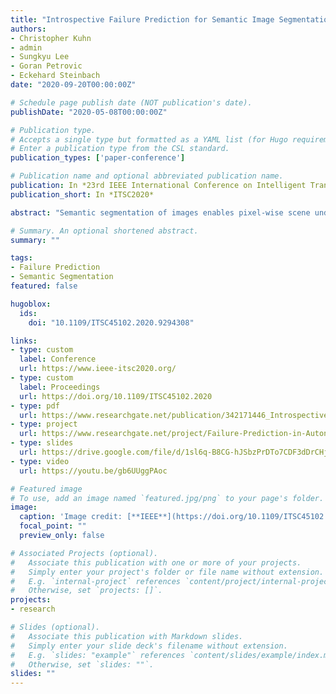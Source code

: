 ```yaml
---
title: "Introspective Failure Prediction for Semantic Image Segmentation"
authors:
- Christopher Kuhn
- admin
- Sungkyu Lee
- Goran Petrovic
- Eckehard Steinbach
date: "2020-09-20T00:00:00Z"

# Schedule page publish date (NOT publication's date).
publishDate: "2020-05-08T00:00:00Z"

# Publication type.
# Accepts a single type but formatted as a YAML list (for Hugo requirements).
# Enter a publication type from the CSL standard.
publication_types: ['paper-conference']

# Publication name and optional abbreviated publication name.
publication: In *23rd IEEE International Conference on Intelligent Transportation Systems*
publication_short: In *ITSC2020*

abstract: "Semantic segmentation of images enables pixel-wise scene understanding which in turn is a critical component for tasks such as autonomous driving. While recent implementations of semantic image segmentation have achieved remarkable accuracy, misclassifications remain inevitable. For safety-critical tasks such as free-space computing, it is desirable to know when and where the segmentation will fail. We propose using the concept of introspection to predict the failures of a given semantic segmentation model. A separate introspective model is trained to predict the errors of a given model. This is accomplished by training the given model with the errors made on a set of previous inputs. By using the same architecture for the introspective model as for the semantic segmentation, the proposed model learns to predict pixel-wise failure probabilities. This allows to predict both when and where the semantic segmentation will fail. Sharing the feature encoder with the inspected model reduces training and inference time while improving performance. We evaluate our approach on the large-scale A2D2 driving data set. In a precision-recall analysis, the proposed method outperforms two state-of-the-art uncertainty estimation methods by 3.2% and 6.7% while requiring significantly less resources during inference. Additionally, combining introspection with a state-of-the-art method further increases the performance by up to 3.7%."

# Summary. An optional shortened abstract.
summary: ""

tags:
- Failure Prediction
- Semantic Segmentation
featured: false

hugoblox:
  ids:
    doi: "10.1109/ITSC45102.2020.9294308"

links:
- type: custom
  label: Conference
  url: https://www.ieee-itsc2020.org/
- type: custom
  label: Proceedings
  url: https://doi.org/10.1109/ITSC45102.2020
- type: pdf
  url: https://www.researchgate.net/publication/342171446_Introspective_Failure_Prediction_for_Semantic_Image_Segmentation
- type: project
  url: https://www.researchgate.net/project/Failure-Prediction-in-Autonomous-Driving
- type: slides
  url: https://drive.google.com/file/d/1sl6q-B8CG-hJSbzPrDTo7CDF3dDrCHjW/view
- type: video
  url: https://youtu.be/gb6UUggPAoc

# Featured image
# To use, add an image named `featured.jpg/png` to your page's folder.
image:
  caption: 'Image credit: [**IEEE**](https://doi.org/10.1109/ITSC45102.2020.9294308)'
  focal_point: ""
  preview_only: false

# Associated Projects (optional).
#   Associate this publication with one or more of your projects.
#   Simply enter your project's folder or file name without extension.
#   E.g. `internal-project` references `content/project/internal-project/index.md`.
#   Otherwise, set `projects: []`.
projects:
- research

# Slides (optional).
#   Associate this publication with Markdown slides.
#   Simply enter your slide deck's filename without extension.
#   E.g. `slides: "example"` references `content/slides/example/index.md`.
#   Otherwise, set `slides: ""`.
slides: ""
---
```

